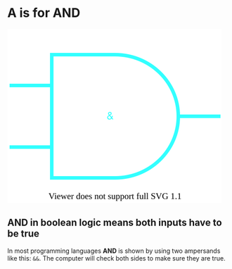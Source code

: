<h1 class="aqua"> A is for AND</h1>

![Image of And Gate](./images/A.svg)

<h2 class="orchid"> AND in boolean logic means both inputs have to be true</h2>

In most programming languages **AND** is shown by using two ampersands like this: `&&`. The computer will check both sides to make sure they are true.
